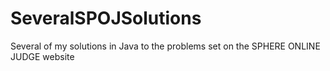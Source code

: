 # SeveralSPOJSolutions
Several of my solutions in Java to the problems set on the SPHERE ONLINE JUDGE website
